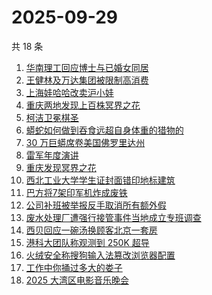 # 2025-09-29

共 18 条

<!-- BEGIN -->
<!-- 最后更新时间 Mon Sep 29 2025 07:18:04 GMT+0800 (China Standard Time) -->

1. [华南理工回应博士与已婚女同居](https://www.zhihu.com/search?q=%E5%8D%8E%E5%8D%97%E7%90%86%E5%B7%A5%E5%9B%9E%E5%BA%94%E5%8D%9A%E5%A3%AB%E4%B8%8E%E5%B7%B2%E5%A9%9A%E5%A5%B3%E5%90%8C%E5%B1%85)
1. [王健林及万达集团被限制高消费](https://www.zhihu.com/search?q=%E7%8E%8B%E5%81%A5%E6%9E%97%E5%8F%8A%E4%B8%87%E8%BE%BE%E9%9B%86%E5%9B%A2%E8%A2%AB%E9%99%90%E5%88%B6%E9%AB%98%E6%B6%88%E8%B4%B9)
1. [上海娃哈哈改卖沪小娃](https://www.zhihu.com/search?q=%E4%B8%8A%E6%B5%B7%E5%A8%83%E5%93%88%E5%93%88%E6%94%B9%E5%8D%96%E6%B2%AA%E5%B0%8F%E5%A8%83)
1. [重庆两地发现上百株冥界之花](https://www.zhihu.com/search?q=%E9%87%8D%E5%BA%86%E4%B8%A4%E5%9C%B0%E5%8F%91%E7%8E%B0%E4%B8%8A%E7%99%BE%E6%A0%AA%E5%86%A5%E7%95%8C%E4%B9%8B%E8%8A%B1)
1. [柯洁卫冕棋圣](https://www.zhihu.com/search?q=%E6%9F%AF%E6%B4%81%E5%8D%AB%E5%86%95%E6%A3%8B%E5%9C%A3)
1. [蟒蛇如何做到吞食远超自身体重的猎物的](https://www.zhihu.com/search?q=%E8%9F%92%E8%9B%87%E5%A6%82%E4%BD%95%E5%81%9A%E5%88%B0%E5%90%9E%E9%A3%9F%E8%BF%9C%E8%B6%85%E8%87%AA%E8%BA%AB%E4%BD%93%E9%87%8D%E7%9A%84%E7%8C%8E%E7%89%A9%E7%9A%84)
1. [30 万巨蟒席卷美国佛罗里达州](https://www.zhihu.com/search?q=30%20%E4%B8%87%E5%B7%A8%E8%9F%92%E5%B8%AD%E5%8D%B7%E7%BE%8E%E5%9B%BD%E4%BD%9B%E7%BD%97%E9%87%8C%E8%BE%BE%E5%B7%9E)
1. [雷军年度演讲](https://www.zhihu.com/search?q=%E9%9B%B7%E5%86%9B%E5%B9%B4%E5%BA%A6%E6%BC%94%E8%AE%B2)
1. [重庆发现冥界之花](https://www.zhihu.com/search?q=%E9%87%8D%E5%BA%86%E5%8F%91%E7%8E%B0%E5%86%A5%E7%95%8C%E4%B9%8B%E8%8A%B1)
1. [西北工业大学学生证封面错印地标建筑](https://www.zhihu.com/search?q=%E8%A5%BF%E5%8C%97%E5%B7%A5%E4%B8%9A%E5%A4%A7%E5%AD%A6%E5%AD%A6%E7%94%9F%E8%AF%81%E5%B0%81%E9%9D%A2%E9%94%99%E5%8D%B0%E5%9C%B0%E6%A0%87%E5%BB%BA%E7%AD%91)
1. [巴方将7架印军机炸成废铁](https://www.zhihu.com/search?q=%E5%B7%B4%E6%96%B9%E5%B0%867%E6%9E%B6%E5%8D%B0%E5%86%9B%E6%9C%BA%E7%82%B8%E6%88%90%E5%BA%9F%E9%93%81)
1. [公司补班被举报反手取消所有额外假](https://www.zhihu.com/search?q=%E5%85%AC%E5%8F%B8%E8%A1%A5%E7%8F%AD%E8%A2%AB%E4%B8%BE%E6%8A%A5%E5%8F%8D%E6%89%8B%E5%8F%96%E6%B6%88%E6%89%80%E6%9C%89%E9%A2%9D%E5%A4%96%E5%81%87)
1. [废水处理厂遭强行接管事件当地成立专班调查](https://www.zhihu.com/search?q=%E5%BA%9F%E6%B0%B4%E5%A4%84%E7%90%86%E5%8E%82%E9%81%AD%E5%BC%BA%E8%A1%8C%E6%8E%A5%E7%AE%A1%E4%BA%8B%E4%BB%B6%E5%BD%93%E5%9C%B0%E6%88%90%E7%AB%8B%E4%B8%93%E7%8F%AD%E8%B0%83%E6%9F%A5)
1. [西贝回应一碗汤换顾客北京一套房](https://www.zhihu.com/search?q=%E8%A5%BF%E8%B4%9D%E5%9B%9E%E5%BA%94%E4%B8%80%E7%A2%97%E6%B1%A4%E6%8D%A2%E9%A1%BE%E5%AE%A2%E5%8C%97%E4%BA%AC%E4%B8%80%E5%A5%97%E6%88%BF)
1. [港科大团队称观测到 250K 超导](https://www.zhihu.com/search?q=%E6%B8%AF%E7%A7%91%E5%A4%A7%E5%9B%A2%E9%98%9F%E7%A7%B0%E8%A7%82%E6%B5%8B%E5%88%B0%20250K%20%E8%B6%85%E5%AF%BC)
1. [火绒安全称搜狗输入法篡改浏览器配置](https://www.zhihu.com/search?q=%E7%81%AB%E7%BB%92%E5%AE%89%E5%85%A8%E7%A7%B0%E6%90%9C%E7%8B%97%E8%BE%93%E5%85%A5%E6%B3%95%E7%AF%A1%E6%94%B9%E6%B5%8F%E8%A7%88%E5%99%A8%E9%85%8D%E7%BD%AE)
1. [工作中你捅过多大的娄子](https://www.zhihu.com/search?q=%E5%B7%A5%E4%BD%9C%E4%B8%AD%E4%BD%A0%E6%8D%85%E8%BF%87%E5%A4%9A%E5%A4%A7%E7%9A%84%E5%A8%84%E5%AD%90)
1. [2025 大湾区电影音乐晚会](https://www.zhihu.com/search?q=2025%20%E5%A4%A7%E6%B9%BE%E5%8C%BA%E7%94%B5%E5%BD%B1%E9%9F%B3%E4%B9%90%E6%99%9A%E4%BC%9A)

<!-- END -->
